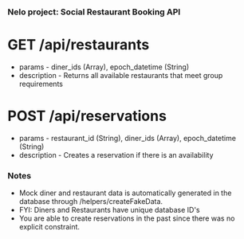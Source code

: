 ### Nelo project: Social Restaurant Booking API

# GET /api/restaurants
- params - diner_ids (Array), epoch_datetime (String)
- description - Returns all available restaurants that meet group requirements

# POST /api/reservations
- params - restaurant_id (String), diner_ids (Array), epoch_datetime (String)
- description - Creates a reservation if there is an availability


### Notes
- Mock diner and restaurant data is automatically generated in the database through /helpers/createFakeData. 
- FYI: Diners and Restaurants have unique database ID's
- You are able to create reservations in the past since there was no explicit constraint.

